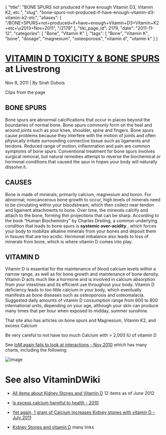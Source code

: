 {
    "title": "BONE SPURS not produced if have enough Vitamin D3, Vitamin K2, etc.",
    "slug": "bone-spurs-not-produced-if-have-enough-vitamin-d3-vitamin-k2-etc",
    "aliases": [
        "/BONE+SPURS+not+produced+if+have+enough+Vitamin+D3+Vitamin+K2+etc+\u2013+Nov+2011",
        "/2179"
    ],
    "tiki_page_id": 2179,
    "date": "2011-11-12",
    "categories": [
        "Bone",
        "Vitamin K"
    ],
    "tags": [
        "Bone",
        "Vitamin K",
        "bone",
        "dosage",
        "magnesium",
        "osteoporosis",
        "vitamin d",
        "vitamin k"
    ]
}


# [VITAMIN D TOXICITY & BONE SPURS ](http://www.livestrong.com/article/550949-vitamin-d-toxicity-bone-spurs/%20) at Livestrong

Nov 8, 2011 | By Sirah Dubois

Clips from the page

## BONE SPURS

Bone spurs are abnormal calcifications that occur in places beyond the boundaries of normal bone. Bone spurs commonly form on the heel and around joints such as your knee, shoulder, spine and fingers. Bone spurs cause problems because they interfere with the motion of joints and often physically irritate surrounding connective tissue such as ligaments and tendons. Reduced range of motion, inflammation and pain are common symptoms of bone spurs. Conventional treatment for bone spurs involves surgical removal, but natural remedies attempt to reverse the biochemical or hormonal conditions that caused the spur in hopes your body will naturally dissolve it.

## CAUSES

Bone is made of minerals, primarily calcium, magnesium and boron. For abnormal, noncancerous bone growth to occur, high levels of minerals need to be circulating within your bloodstream, which then collect near tendon and ligament attachments to bone. Over time, the minerals calcify and attach to the bone, forming thin projections that can be sharp. According to the book “Human Biochemistry” by Charles Dreiling, a common underlying condition that leads to bone spurs is  **systemic over-acidity** , which forces your body to mobilize alkaline minerals from your bones and deposit them in tissues that are too acidic. Hormonal imbalance also leads to loss of minerals from bone, which is where vitamin D comes into play.

## VITAMIN D

Vitamin D is essential for the maintenance of blood calcium levels within a narrow range, as well as for bone growth and maintenance of bone density. Vitamin D acts much like a hormone and is involved in calcium absorption from your intestines and its efficient use throughout your body. Vitamin D deficiency leads to too little calcium in your body, which eventually manifests as bone diseases such as osteoporosis and osteomalacia. Suggested daily amounts of vitamin D consumption range from 600 to 800 international units, depending on your age, although your skin can produce many times that per hour when exposed to midday, summer sunshine.

That site also has articles on bone spurs and Magnesium, Vitamin K2, and excess Calcium

Be very careful to not have too much Calcium with > 2,000 IU of vitamin D

See [IoM again fails to look at interactions - Nov 2010](/posts/iom-again-fails-to-look-at-interactions) which has many charts, including the following

<img src="/attachments/d3.mock.jpg" alt="image" style="max-width: 500px;">

# See also VitaminDWiki

* [All items about Kidney Stones and Vitamin D](https://www.VitaminDWiki.com/tiki-browse_categories.php?parentId=81&sort_mode=created_desc) 12 items as of June 2012

* [Is excess calcium harmful to health - 2010](/posts/is-excess-calcium-harmful-to-health-2010)

* [Yet again, 1 gram of Calcium increases Kidney stones with vitamin D – July 2011](/posts/yet-again-1-gram-of-calcium-increases-kidney-stones-with-vitamin-d)

* [Kidney Stones and vitamin D](/tags/kidney-stones-and-vitamin-d.html) many links